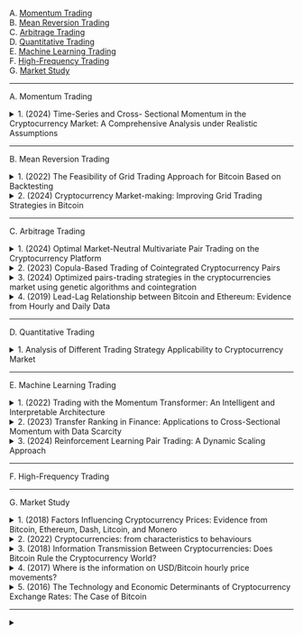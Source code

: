 A. [Momentum Trading](#A)<br>
B. [Mean Reversion Trading](#B)<br>
C. [Arbitrage Trading](#C)<br>
D. [Quantitative Trading](#D)<br>
E. [Machine Learning Trading](#E)<br>
F. [High-Frequency Trading](#F)<br>
G. [Market Study](#G)<br>

---

<!-- #region Momentum Trading -->

<a name="A"></a>
A. Momentum Trading

<!-- #region A1 -->

<details>
<summary>1. (2024) Time-Series and Cross- Sectional Momentum in the Cryptocurrency Market: A Comprehensive Analysis under Realistic Assumptions</summary><br>

本研究針對加密貨幣市場的 **時間序列動能（Time-Series Momentum）** 和 **橫截面動能（Cross-Sectional Momentum）** 進行了全面分析，並考慮了過去研究所忽略的現實市場因素，如 **交易成本** 和 **日內價格波動**，以更準確評估動能策略的有效性。

主要發現包括：

1. **時間序列動能效應顯著**：市場回報的時間序列動能效果較強，並在上升市場表現最佳。然而，空頭部位的表現不佳，意味著該效應主要來自多頭市場。
2. **橫截面動能證據較弱**：不同加密貨幣之間的橫截面動能效果不明顯，且部分策略因高跳動風險（Jump Risk）導致重大損失或清算。
3. **傳統統計方法可能誤導結論**：在高波動市場，如加密貨幣市場，僅透過 t 檢定檢視平均報酬無法準確衡量長期獲利能力，應使用 **對數回報（Log Return）** 進行檢測。
4. **贏家效應明顯，輸家常出現反轉**：動能效應主要集中在「贏家」資產上，而「輸家」資產往往會出現反彈，導致空頭策略承受高額風險。
5. **過度反應（Overreaction）可能是主要動力**：市場中的投資者對於新聞或社交媒體訊息的過度反應，可能是驅動動能效應的主要原因，但具體影響因素尚不清楚。

整體而言，本研究指出，時間序列動能策略在加密貨幣市場具備一定的可行性，但 **高風險與市場條件變化使得動能策略的長期穩健性存疑**。此外，由於市場仍處於發展階段，這些結論可能在未來市場成熟時有所改變。

[[中文]](chn/[01]Time-Series_and_Cross-Sectional_Momentum.md) [[英文]](eng/[01]ssrn-4675565.pdf)
</details>

<!-- #endregion -->

<!-- #endregion -->

---

<!-- #region Mean Reversion Trading -->

<a name="B"></a>
B. Mean Reversion Trading

<!-- #region B1 -->

<details>
<summary>1. (2022) The Feasibility of Grid Trading Approach for Bitcoin Based on Backtesting</summary><br>

當前，以比特幣為代表的加密貨幣吸引了投資者的廣泛關注。比特幣的本質與法定貨幣或傳統金融資產不同，其高波動性導致比特幣交易市場存在較大的潛在金融風險。因此，研究比特幣市場的波動性具有重要的現實意義。本研究探討了網格交易策略在高波動性市場（如比特幣市場）中的可行性與有效性。  

基於對比特幣從**2019年7月至2021年7月**的日交易數據進行分析，研究結果表明，網格交易策略在比特幣交易市場是可行的。在此基礎上，本研究進一步探討了**初始倉位價格、網格價格上限、網格價格下限、上層網格數量、下層網格數量**等因素對比特幣網格交易收益率的影響，並基於回測方法進行驗證。研究結果顯示，當初始倉位價格設為**35,000**，網格價格上限為**50,000**，網格價格下限為**6,000**，上層網格數量為**20**，下層網格數量為**1或2**時，網格交易能獲得最高的收益率。  

[[中文]](chn/[09]Grid_Trading_Approach.md) [[英文]](eng/[09]eai.18-11-2022.2327164.pdf)
</details>


<!-- #region B2 -->

<details>
<summary>2. (2024) Cryptocurrency Market-making: Improving Grid Trading Strategies in Bitcoin</summary><br>

在不斷變化的加密貨幣市場中，**網格交易策略（Grid Trading）** 已成為促進流動性和穩定性的關鍵工具。本研究分析了 **ByBit 交易所** 上現有的網格交易策略，並探討了 **機器學習模型**（如 **隨機森林**（Random Forest）和 **長短期記憶網絡**（LSTM））對於優化這些策略參數的可行性。此外，研究還引入了一種 **新的避險策略（hedging strategy）**，旨在在降低風險的同時最大化回報。  

透過 **自訂回測系統（backtesting system）** 進行測試，結果顯示：  
1. **機器學習整合未能顯著優於傳統網格交易方法**，表明在此環境下，機器學習模型的應用仍需進一步探索與改進。  
2. **新避險策略表現優於單純持有比特幣（holding Bitcoin）**，展現出較高的回報率與風險管理能力。  

本研究為進一步優化網格交易策略、改進特徵工程（feature engineering）、以及在 **即時市場（live market）** 中進行測試提供了理論基礎與實證分析。

[[中文]](chn/[10]Improving_Grid_Trading.md) [[英文]](eng/[10]Cryptocurrency%20Market-making_%20Improving%20Grid%20Trading%20Strategies%20in%20Bitcoin.pdf)
</details>

<!-- #endregion -->

<!-- #endregion -->


<!-- #endregion -->

---

<!-- #region Arbitrage Trading -->

<a name="C"></a>
C. Arbitrage Trading

<!-- #region C1 -->
<details>
<summary>1. (2024) Optimal Market-Neutral Multivariate Pair Trading on the Cryptocurrency Platform</summary><br>

本研究提出了一種創新的套利方法，用於多變量配對交易（Multivariate Pair Trading），並將其稱為最佳交易技術（Optimal Trading Technique, OTT）。該方法利用一組與加密貨幣掛鉤的法定貨幣（fiat currency bucket）來監測和同時挖掘交易機會。為了解決來自多個交易信號的數量衝突，研究設計了一種**雙目標凸優化（bi-objective convex optimization）**方法，以平衡投資者對盈利和風險的偏好。本方法包含可調整的參數，如波動懲罰（volatility penalties）和交易閾值（action thresholds），以適應不同風險承受能力的投資者。

在 2020 至 2022 年的歷史數據回測中（涵蓋牛市和熊市），OTT 方法實現了年化盈利率 15.49%，並在後疫情時期對主要加密貨幣進行的額外測試中，驗證了該模型的穩健性與有效性。與傳統的「距離方法（Distance Method, DM）」相比，OTT 方法更具優勢，因為它能夠避免持有高波動性的中間加密貨幣，並且不需要借貸來進行做空交易（shorting）。此外，該套利策略提供了一種新的交易視角，不依賴於外部市場的變化，而是通過資產之間的價差變動來獲取利潤。

然而，本研究亦強調加密貨幣投資的高風險性，市場波動劇烈且可能帶來潛在損失。因此，投資者在應用該策略時應謹慎評估風險，並充分理解市場條件對交易結果的影響。

[[中文]](chn/[06]Optimal_Market-Neutral_Multivariate_Pair.md) [[英文]](eng/[06]2405.15461v5.pdf)
</details>
<!-- #endregion -->

<!-- #region C2 -->

<details>
<summary>2. (2023) Copula-Based Trading of Cointegrated Cryptocurrency Pairs</summary><br>

**配對交易（Pairs Trading）**是一種廣為人知的**演算法交易策略**，利用兩個或多個資產之間的**歷史價格關係**，當此關係出現異常變化時，即觸發交易信號，並在價格關係回歸正常時平倉以獲取套利收益。在**去中心化的加密貨幣市場**中，配對交易策略可以帶來潛在的套利機會，主要包括**交易所間套利（Exchange-to-Exchange Arbitrage）**和**統計套利（Statistical Arbitrage）**。然而，基於交易所間套利的統計套利策略**風險較高且實施困難**，相比之下，純統計套利策略風險較低，仍然具有顯著的獲利潛力。  

[[中文]](chn/[07]Copula-Based_Trading.md) [[英文]](eng/[07]WP_wps-202301-0004.pdf)
</details>

<!-- #endregion -->

<!-- #region C3 -->

<details>
<summary>3. (2024) Optimized pairs-trading strategies in the cryptocurrencies market using genetic algorithms and cointegration</summary><br>

加密資產市場以其高度波動性和風險性而聞名。在此背景下，市場中立型策略（如配對交易策略，Pairs Trading）可能具有一定的應用價值。本文專注於應用配對交易策略，並選取**209種加密資產**（樣本期從**2021年8月1日至2024年1月31日**）進行實證研究。我們結合了**計量經濟學與機器學習技術**，以區別於現有文獻。通過**共整合檢驗**與**誤差修正模型 (ECM)**，我們篩選出**229對適用於配對交易的資產對**。

為了進一步優化策略，我們使用了**遺傳算法 (Genetic Algorithm)** 和**配對聚類 (Pair Clustering)**，測試了**四種策略**，包括標準閾值與優化閾值的比較。結果顯示，加密資產市場中存在可獲利的**共整合關係**，從而證明市場在短期內可能存在**非效率性**。即使最優策略仍然具有一定風險（**最大回撤中位數為29%**），但在回測期間，每個資產對的**年化夏普比率 (Sharpe Ratio) 平均可達1.53**。

[[中文]](chn/[08]Optimized_pairs-trading_strategies.md) [[英文]](eng/[08]WP_2024-11.pdf)
</details>

<!-- #endregion -->

<!-- #region C4 -->
<details>
<summary>4. (2019) Lead-Lag Relationship between Bitcoin and Ethereum: Evidence from Hourly and Daily Data</summary><br>

### 摘要 (*Summary*)

本研究探討了比特幣 (BTC) 與以太坊 (ETH) 之間的**領先-滯後（Lead-Lag）關係**，以識別這兩種主要加密貨幣的價格領導模式。傳統的市場信息流動研究主要集中在**現貨與期貨市場**的相互影響，而加密貨幣市場的價格傳導機制仍然缺乏深入研究。因此，本研究利用**VECM、Granger 因果檢驗、ARMA、ARDL 及小波相干性分析（Wavelet Coherence）**等多種統計方法，對 2017 年 8 月至 2018 年 9 月期間的**小時與每日數據**進行分析。

主要研究結果顯示：
1. **比特幣與以太坊之間存在雙向因果關係**，表明兩者在價格變動上互相影響，沒有明顯的單一價格領導者。
2. **價格發現過程的有效性較高**，使得日內交易者難以利用 BTC 和 ETH 之間的價格變動來獲取套利機會。
3. **加密貨幣市場內部的價格聯動性明顯**，進一步證實這些資產之間的市場互動關係。

本研究為加密貨幣市場的信息流動與價格形成機制提供了實證證據，對於市場參與者、投資者及監管機構而言，理解這種雙向影響關係有助於優化投資決策並提升市場監管效能。

[[中文]](chn/[37]Lead-Lag_BTC_ETH.md) [[英文]](eng/[37]RIBAFLLRG1.pdf)
</details>
<!-- #endregion -->


<!-- #endregion -->

---

<!-- #region Quantitative Trading -->

<a name="D"></a>
D. Quantitative Trading

<!-- #region D1 -->
<details>
<summary>1. Analysis of Different Trading Strategy Applicability to Cryptocurrency Market</summary><br>

由於加密貨幣交易與監管機制尚不成熟，且對不同交易策略的適用性研究較少，因此有必要探討加密貨幣市場的交易策略，以促進市場的健康發展。本研究使用比特幣（BTC）、以太坊（ETH）和萊特幣（LTC）的歷史價格數據，分析並比較**配對交易（Pairs Trading）、動量交易（Momentum Trading）和網格交易（Grid Trading）**的交易特徵，探討其適用性並提出相關建議。  

研究結果表明，不同交易策略適用於不同的市場環境，應根據市場情況合理選擇交易策略：
- **配對交易** 利用高度相關的加密貨幣對進行套利，其波動性低、收益穩定。  
- **動量交易** 適用於高波動市場，結合 MACD 和 RSI 指標可提高價格趨勢預測準確性。  
- **網格交易** 在長期波動劇烈的市場中能獲得穩定回報，但交易頻率較高，應根據幣值與波動性動態調整網格數量與大小。  

本研究為加密貨幣交易策略的選擇與應用提供了實證支持，並建議未來可以透過人工智慧進一步優化交易策略，提高收益與風險管理能力。

[[中文]](chn/[11]Different_Trading_Crypto.md) [[英文]](eng/[11]Analysis_of_Different_Trading_Strategy_Applicabili.pdf)
</details>
<!-- #endregion -->

<!-- #endregion -->

---

<!-- #region Machine Learning Trading -->

<a name="E"></a>
E. Machine Learning Trading

<!-- #region E1 -->

<details>
<summary>1. (2022) Trading with the Momentum Transformer: An Intelligent and Interpretable Architecture</summary><br>

本研究提出了一種基於注意力機制的深度學習架構——**Momentum Transformer**，用於時間序列動量交易策略。我們的方法結合了 Transformer 的全局時間依賴性學習能力與 LSTM（Long Short-Term Memory）的局部模式識別能力，以提升交易決策的準確性和穩健性。 

相較於傳統的 LSTM 架構與基準動量策略，Momentum Transformer 顯示出顯著的性能提升，尤其在市場環境變化（regime change）期間仍能保持卓越表現。該模型透過多頭注意力機制（Multi-Head Attention）學習市場在不同時間尺度上的模式變化，並利用可解釋性網絡（Variable Selection Network, VSN）識別最重要的市場特徵。回測結果表明，Momentum Transformer 在 1995–2020 年期間的風險調整後收益（夏普比率）相較於 LSTM 提升 50%，而在 2015–2020 年市場非平穩時期的提升幅度更達 109%。此外，在 SARS-CoV-2（COVID-19）市場崩盤期間，Momentum Transformer 能夠迅速適應市場轉折，捕捉新趨勢，展現出優異的市場適應能力。

透過引入變化點檢測（Change Point Detection, CPD）模組，我們進一步提升了 Momentum Transformer 的表現，使其在市場 regime 轉變時更加靈活。同時，我們發現 Momentum Transformer 對交易成本較不敏感，即便在較高的交易成本環境下仍能保持穩定的回報表現。

總結而言，Momentum Transformer 透過結合深度學習技術與可解釋性機制，提供了一種更智能、更穩健的動量交易策略，並在市場極端環境下保持競爭力。我們的研究為量化金融中的深度學習應用提供了新的視角，未來可進一步擴展至股票市場、跨資產交易及其他因子驅動的投資策略。

[[中文]](chn/[02]Momentum_Transformer.md) [[英文]](eng/[02]2112.08534v3.pdf)
</details>

<!-- #endregion -->

<!-- #region E2 -->

<details>
<summary>2. (2023) Transfer Ranking in Finance: Applications to Cross-Sectional Momentum with Data Scarcity</summary><br>

現代跨橫斷面交易策略中，結合了**深度學習 (Deep Learning, DL)** 的先進神經網絡模型在歷史數據充足的成熟資產上能夠超越傳統方法。然而，當應用於交易數據有限的標的時，這些模型容易**過擬合 (overfitting)**，導致績效下降。

本研究提出了一種新方法——**Fused Encoder Networks (FEN)**，這是一種混合的參數共享**遷移學習排名模型 (Transfer Ranking Model)**。該模型利用 **編碼器-注意力模塊 (encoder-attention module)** 來融合從大數據集（源數據）中提取的信息，以及針對目標數據集的專用模塊，以提升模型的**泛化能力 (generalizability)**。

**方法與創新**：  
- 採用 **自注意力機制 (self-attention mechanism)**，允許模型在訓練和推理過程中考慮不同資產間的相互作用。
- 透過混合學習策略，在源數據集（例如外匯數據）上訓練部分模型，並與針對目標數據（例如加密貨幣）訓練的模組相結合，從而降低過擬合風險。

**實驗與結果**：  
- 研究將 FEN 應用於 **前十大加密貨幣的動能交易策略**（基於市值排名），並與現有最先進的基準方法進行比較。  
- 在大多數評估指標上，FEN **優於其他方法**，特別是在風險調整後回報方面，如 **Sharpe Ratio** 顯著提高。  
- 即使考慮**高交易成本**（如加密貨幣市場的手續費與滑點），FEN 仍能保持優異的交易表現。  

**結論與影響**：  
FEN 有效解決了**數據稀缺環境下的金融交易建模問題**，提供了一種適用於跨市場應用的**遷移學習框架**，並為使用 **Transformer 自注意力機制** 提升金融市場的學習排序模型提供了新方向。

[[中文]](chn/[03]Transfer_Ranking_in_Finance.md) [[英文]](eng/[03]2208.09968v3.pdf)
</details>

<!-- #endregion -->

<!-- #region E3 -->

<details>
<summary>3. (2024) Reinforcement Learning Pair Trading: A Dynamic Scaling Approach</summary><br>

加密貨幣是一種基於密碼學的數字資產，其價格極端波動，全球每日交易量約達 **700 億美元**。由於市場的高波動性，使得加密貨幣交易變得極具挑戰性。本研究探討**強化學習（Reinforcement Learning, RL）**是否能夠提升加密貨幣演算法交易的決策能力，並與傳統交易方法進行比較。  

為解決此問題，我們將**強化學習與統計套利交易技術——配對交易（Pair Trading）**相結合，該技術利用統計相關資產間的價格差異進行交易。我們構建了**RL 交易環境**，並訓練 RL 代理（agent）來決定何時及如何交易加密貨幣對。我們針對強化學習開發了**新的獎勵設計（reward shaping）**及**觀察/動作空間（observation/action spaces）**，以提升交易決策的智能化程度。  

在實驗中，我們利用**BTC-GBP 和 BTC-EUR** 交易對的價格數據（時間間隔為 **1 分鐘，n = 263,520**）進行測試。結果顯示，**傳統的非 RL 配對交易技術年化利潤為 8.33%**，而**基於 RL 的配對交易技術年化利潤範圍為 9.94% 至 31.53%**，具體收益率取決於所選用的 RL 演算法。  

實驗結果表明，在**高波動市場**（如加密貨幣市場）中，RL 方法在交易決策上能顯著優於人工或傳統配對交易技術，並能夠適應市場變化，提高交易績效。

[[中文]](chn/[05]Reinforcement_Learning_Pair_Trading.md) [[英文]](eng/[05]jrfm-17-00555.pdf)
</details>

<!-- #endregion -->

<!-- #endregion -->

---

<!-- #region High-Frequency Trading -->

<a name="F"></a>
F. High-Frequency Trading


<!-- #endregion -->

---

<!-- #region Market Study -->

<a name="G"></a>
G. Market Study

<!-- #region G1 -->

<details>
<summary>1. (2018) Factors Influencing Cryptocurrency Prices: Evidence from Bitcoin, Ethereum, Dash, Litcoin, and Monero</summary><br>

本研究探討影響加密貨幣價格的因素，涵蓋比特幣（Bitcoin）、以太坊（Ethereum）、達世幣（Dash）、萊特幣（Litecoin）和門羅幣（Monero），使用 2010-2018 年的每週數據，並透過 **自回歸分佈式滯後模型（ARDL）** 分析短期與長期影響因素。研究結果顯示，加密貨幣價格主要受到 **市場回報率（Market Beta）、交易量（Trading Volume）、市場波動性（Volatility）與吸引力（Attractiveness，如 Google 搜尋趨勢）** 影響。此外，標準普爾 500 指數（S&P 500）對比特幣和以太坊價格在長期內具有微弱影響。短期內市場波動性對價格影響更大，而長期內吸引力成為主要決定因素。本研究為投資者與政策制定者提供了對加密貨幣市場價格決定因素的新見解。

[[中文]](chn/[35]Factors_Influencing_Cryptocurrency_Prices.md) [[英文]](eng/[35]vol2-no2-1.pdf)
</details>

<!-- #endregion -->

<!-- #region G2 -->
<details>
<summary>2. (2022) Cryptocurrencies: from characteristics to behaviours</summary><br>

隨著加密貨幣市場的快速發展，其高波動性與缺乏監管的特性使其成為高風險投資工具。本研究探討加密貨幣投資者的特徵、動機與市場行為，並分析金融機構與監管機構對加密貨幣的態度。透過問卷調查與訪談，研究發現投資者可分為兩類：一類主要投資於比特幣等主流貨幣，通常擁有較高收入、較長投資經驗，並對市場有較高信心；另一類則投資於低價替代幣（Altcoins），收入較低，投資時間較短，且獲利與滿意度相對較低。投資者主要關注低交易成本與全球支付的便利性，但也擔憂市場詐騙與監管缺失。大多數投資者認為未來監管將提升市場穩定性與信任度，但對價格影響的看法不一。此外，金融機構普遍對加密貨幣持保守態度，擔憂與非法活動的關聯，但對區塊鏈技術表現出一定興趣。本研究結論顯示，加密貨幣市場雖存在諸多風險，但投資者對其前景仍抱持高度興趣，監管政策的發展將成為影響市場走向的關鍵因素。

[[中文]](chn/[36]Cryptocurrencies_from_characteristics_to_behaviour.md) [[英文]](eng/[36]Cryptocurrencies_from_characteristics_to_behaviour.pdf)
</details>
<!-- #endregion -->

<!-- #region G3 -->
<details>
<summary>3. (2018) Information Transmission Between Cryptocurrencies: Does Bitcoin Rule the Cryptocurrency World?</summary><br>

**比特幣（Bitcoin）、萊特幣（Litecoin）、瑞波幣（Ripple）、以太坊（Ethereum）和比特幣現金（Bitcoin Cash）**之間的信息傳播，分析它們之間的方向性、強度和持續性。研究採用**向量自回歸（VAR）模型**，並計算**Geweke 反饋測度**與**廣義脈衝響應函數**。  

結果顯示，大部分信息傳播是**當日發生的（即同一天內）**，而滯後影響較少。與傳統認知不同，**比特幣並未主導信息流**，反而是其他加密貨幣（尤其是萊特幣）對比特幣的價格變動有較大的滯後影響。此外，在較新的樣本（2017-2018年）中，比特幣對市場衝擊有**過度反應**，並在次日進行修正。  

這些發現顯示，比特幣雖然在市值和交易量上具領先地位，但在信息傳播方面並不佔據主導地位。本研究對於理解加密貨幣市場的信息流動特性，以及不同貨幣之間的相互影響，具有重要意義。

[[中文]](chn/[38]Info_Transmission_Crypto.md) [[英文]](eng/[38]27_07_2018_332-1024-4-PB.pdf)
</details>
<!-- #endregion -->

<!-- #region G4 -->
<details>
<summary>4. (2017) Where is the information on USD/Bitcoin hourly price movements?</summary><br>

本研究分析 **美元/比特幣（USD/BTC）市場的價格發現過程**，涵蓋 **Mt.Gox 破產後（2014年3月1日）至 Bitfinex 遭駭事件後（2016年11月30日）** 的市場變化。研究運用 **Geweke 反饋測度（Geweke feedback measures）**，以**每小時回報率**進行雙變量估計，探討市場資訊傳遞機制。

**主要發現**：
1. **市場資訊傳遞效率**：四大主要交易所（Bitfinex、Bitstamp、BTC-e、ItBit）間資訊可在 **一小時內傳遞完畢**，但較小的交易所存在滯後反應。
2. **市場資訊流向**：
   - **Bitfinex 是主要的價格資訊發送者**，其滯後反饋占市場資訊流的 **18.29%**，市場對 Bitfinex 的資訊回饋僅 **0.60%**。
   - 其他較小的交易所（minor exchanges）對市場資訊的影響微乎其微，反應也較為延遲。
3. **交易量與市場整合度**：
   - **交易量越大，市場資訊傳遞越快**。
   - **主要交易所的波動性有助於價格資訊傳遞**，而較小交易所的波動性可能引入市場雜訊。
4. **資訊傳遞模式**：
   - 即時反饋（contemporaneous feedback）是資訊傳遞的主要機制，約占 **75% 以上**。
   - 小型交易所主要透過滯後反饋（lagged feedback）獲取資訊，顯示它們是「**衛星交易所（satellite exchanges）**」。

本研究顯示，比特幣市場的價格發現過程主要由交易量最大且波動性較高的交易所主導，提供了對**比特幣市場微觀結構**的深入理解，並對**監管機構、交易策略開發者和市場參與者**具有參考價值。

[[中文]](chn/[39]information_price_movements.md) [[英文]](eng/[39]CeBERwp2017_05.pdf)
</details>
<!-- #endregion -->

<!-- #region G5 -->
<details>
<summary>5. (2016) The Technology and Economic Determinants of Cryptocurrency Exchange Rates: The Case of Bitcoin</summary><br>

加密貨幣（如比特幣）引發了廣泛的討論，儘管其受到了大量關注，但關於區塊鏈加密貨幣價值（以其與傳統貨幣的匯率表示）的理論理解仍然有限。本研究透過理論驅動的實證分析，探討比特幣兌美元匯率的決定因素，考慮了**技術與經濟因素**。由於時間序列資料包含定態與非定態變數，我們使用 **自迴歸分佈滯後模型（ARDL）與界限檢驗法（Bounds Test）** 進行估計。此外，為了檢測市場可能的結構變遷，我們將模型應用於**兩個時期**（Mt. Gox 交易所關閉前後），以比較市場行為的變化。

研究結果顯示：
1. **短期內**，比特幣匯率受到經濟基本面與市場條件的影響。
2. **長期內**，比特幣匯率在 Mt. Gox 倒閉後，更加依賴經濟基本面，而對技術因素的敏感度下降。
3. **挖礦技術的進步** 顯著影響比特幣價格，而挖礦難度的重要性則逐漸減弱。

這項研究的貢獻包括：
- 提供了一個涵蓋**技術與經濟**視角的綜合理論模型，以解釋比特幣的市場價值。
- 採用 ARDL 界限檢驗法來解決現有研究中的計量問題。
- 比較不同時期的市場行為，發現**比特幣市場正從高度投機轉向更成熟、更依賴經濟基本面的狀態**。

[[中文]](chn/[40]BTC_Exchange_Rate.md) [[英文]](eng/[40]Bitcoin.pdf)
</details>
<!-- #endregion -->

<!-- #endregion -->
---

<!-- #region X0 -->
<details>
<summary></summary><br>

[[中文]](chn) [[英文]](eng)
</details>
<!-- #endregion -->
